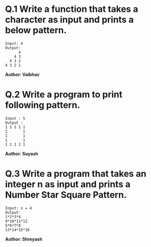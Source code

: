 # Q.1 Write a function that takes a character as input and prints a below pattern.
```
Input: 4
Output:
      4
    4 3
  4 3 2
4 3 2 1
```
**Author: Vaibhav**

# Q.2 Write a program to print following pattern.
```
Input : 5
Output :
1 1 1 1 1
1       1
1       1
1       1
1 1 1 1 1
```
**Author: Suyash**

# Q.3 Write a program that takes an integer n as input and prints a Number Star Square Pattern.
```
Input: n = 4
Output:
1*2*3*4
9*10*11*12
5*6*7*8
13*14*15*16
```
**Author: Shreyash**
